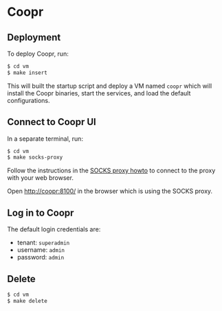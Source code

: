 Coopr
=====

Deployment
----------

To deploy Coopr, run:

```sh
$ cd vm
$ make insert
```

This will built the startup script and deploy a VM named `coopr` which will
install the Coopr binaries, start the services, and load the default
configurations.

Connect to Coopr UI
-------------------

In a separate terminal, run:

```sh
$ cd vm
$ make socks-proxy
```

Follow the instructions in the [SOCKS proxy howto](../../../scripts/util/socks-proxy.md)
to connect to the proxy with your web browser.

Open [http://coopr:8100/](http://coopr:8100/) in the browser which is using the
SOCKS proxy.

Log in to Coopr
---------------

The default login credentials are:

* tenant: `superadmin`
* username: `admin`
* password: `admin`

Delete
------

```sh
$ cd vm
$ make delete
```

